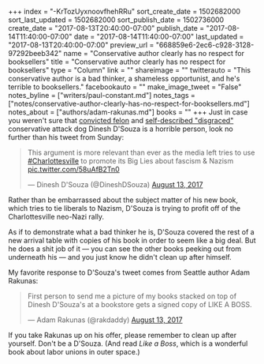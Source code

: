 +++
index = "-KrTozUyxnoovfhehRRu"
sort_create_date = 1502682000
sort_last_updated = 1502682000
sort_publish_date = 1502736000
create_date = "2017-08-13T20:40:00-07:00"
publish_date = "2017-08-14T11:40:00-07:00"
date = "2017-08-14T11:40:00-07:00"
last_updated = "2017-08-13T20:40:00-07:00"
preview_url = "668859e6-2ec6-c928-3128-97292beeb342"
name = "Conservative author clearly has no respect for booksellers"
title = "Conservative author clearly has no respect for booksellers"
type = "Column"
link = ""
shareimage = ""
twitterauto = "This conservative author is a bad thinker, a shameless opportunist, and he's terrible to booksellers."
facebookauto = ""
make_image_tweet = "False"
notes_byline = ["writers/paul-constant.md"]
notes_tags = ["notes/conservative-author-clearly-has-no-respect-for-booksellers.md"]
notes_about = ["authors/adam-rakunas.md"]
books = ""
+++
Just in case you weren't sure that [convicted felon](http://www.politico.com/story/2014/05/dinesh-dsouza-pleads-guilty-illegal-campaign-contribution-106882) and [self-described "disgraced"](http://www.nydailynews.com/news/politics/disgraced-humiliated-dinesh-souza-pleads-probation-article-1.1927485) conservative attack dog Dinesh D'Souza is a horrible person, look no further than his tweet from Sunday:

<blockquote class="twitter-tweet" data-lang="en"><p lang="en" dir="ltr">This argument is more relevant than ever as the media left tries to use <a href="https://twitter.com/hashtag/Charlottesville?src=hash">#Charlottesville</a> to promote its Big Lies about fascism &amp; Nazism <a href="https://t.co/58uAfB2Tn0">pic.twitter.com/58uAfB2Tn0</a></p>&mdash; Dinesh D&#39;Souza (@DineshDSouza) <a href="https://twitter.com/DineshDSouza/status/896792320154099713">August 13, 2017</a></blockquote>

Rather than be embarrassed about the subject matter of his new book, which tries to tie liberals to Nazism, D'Souza is trying to profit off of the Charlottesville neo-Nazi rally. 

As if to demonstrate what a bad thinker he is, D'Souza covered the rest of a new arrival table with copies of his book in order to seem like a big deal. But he does a shit job of it — you can see the other books peeking out from underneath his — and you just know he didn't clean up after himself.

My favorite response to D'Souza's tweet comes from Seattle author Adam Rakunas:

<blockquote class="twitter-tweet" data-lang="en"><p lang="en" dir="ltr">First person to send me a picture of my books stacked on top of Dinesh D&#39;Souza&#39;s at a bookstore gets a signed copy of LIKE A BOSS.</p>&mdash; Adam Rakunas (@rakdaddy) <a href="https://twitter.com/rakdaddy/status/896853414247751680">August 13, 2017</a></blockquote>

If you take Rakunas up on his offer, please remember to clean up after yourself. Don't be a D'Souza. (And read *Like a Boss*, which is a wonderful book about labor unions in outer space.)